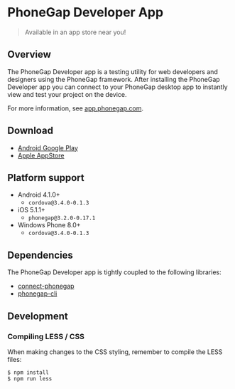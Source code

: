 # PhoneGap Developer App

> Available in an app store near you!

## Overview

The PhoneGap Developer app is a testing utility for web developers and designers
using the PhoneGap framework. After installing the PhoneGap Developer app you
can connect to your PhoneGap desktop app to instantly view and test your project
on the device.

For more information, see [app.phonegap.com][3].

## Download

- [Android Google Play][1]
- [Apple AppStore][2]

## Platform support

- Android 4.1.0+
  - `cordova@3.4.0-0.1.3`
- iOS 5.1.1+
  - `phonegap@3.2.0-0.17.1`
- Windows Phone 8.0+
  - `cordova@3.4.0-0.1.3`

## Dependencies

The PhoneGap Developer app is tightly coupled to the following libraries:

- [connect-phonegap][4]
- [phonegap-cli][5]

## Development

### Compiling LESS / CSS

When making changes to the CSS styling, remember to compile the LESS files:

    $ npm install
    $ npm run less

[1]: https://play.google.com/store/apps/details?id=com.adobe.phonegap.app
[2]: https://itunes.apple.com/app/id843536693
[3]: http://app.phonegap.com
[4]: http://github.com/phonegap/connect-phonegap
[5]: http://github.com/phonegap/phonegap-cli

